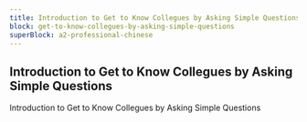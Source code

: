 ```yaml
---
title: Introduction to Get to Know Collegues by Asking Simple Questions
block: get-to-know-collegues-by-asking-simple-questions
superBlock: a2-professional-chinese
---
```


## Introduction to Get to Know Collegues by Asking Simple Questions

Introduction to Get to Know Collegues by Asking Simple Questions
